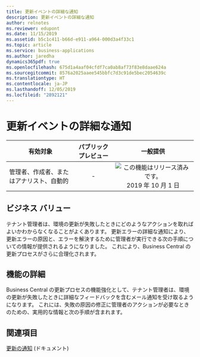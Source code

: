 ```yaml
---
title: 更新イベントの詳細な通知
description: 更新イベントの詳細な通知
author: relnotes
ms.reviewer: edupont
ms.date: 11/15/2019
ms.assetid: b5c1c411-b66d-e911-a964-000d3a4f33c1
ms.topic: article
ms.service: business-applications
ms.author: jaredha
dynamics365pdf: true
ms.openlocfilehash: 675d1a4aaf04cfdf7ca0ab8af73f83e8daae624a
ms.sourcegitcommit: 8576a2025aaee545bbfc7d3c91de5bec2054639c
ms.translationtype: HT
ms.contentlocale: ja-JP
ms.lasthandoff: 12/05/2019
ms.locfileid: "2892121"
---
```

# <a name="detailed-notifications-for-update-events"></a>更新イベントの詳細な通知


| 有効対象    |  パブリック プレビュー | 一般提供 | 
| ---------- | :----------: |:----------: |
|管理者、作成者、またはアナリスト、自動的|-| ![この機能はリリース済みです。](/dynamics365-release-plan/media/green-checkmark.png "この機能はリリース済みです。") 2019 年 10 月 1 日|


## <a name="business-value"></a>ビジネス バリュー
<!-- bv start -->
テナント管理者は、環境の更新が失敗したときにどのようなアクションを取ればよいかわからなくなることがよくあります。 更新エラーの詳細な通知により、更新エラーの原因と、エラーを解決するために管理者が実行できる次の手順についての情報が提供されるようになりました。 これにより、Business Central の更新プロセスがさらに合理化されます。
<!-- bv end -->



## <a name="feature-details"></a>機能の詳細
<!--feature detail start -->
Business Central の更新プロセスの機能強化として、テナント管理者は、環境の更新が失敗したときに詳細なフィードバックを含むメール通知を受け取るようになります。 これには、失敗の原因の修正に管理者のアクションが必要なときのための、実用的な情報と次の手順が含まれます。
<!--feature detail end -->










## <a name="see-also"></a>関連項目

[更新の通知](https://docs.microsoft.com/dynamics365/business-central/dev-itpro/administration/tenant-admin-center-update-management#update-notifications) (ドキュメント)
